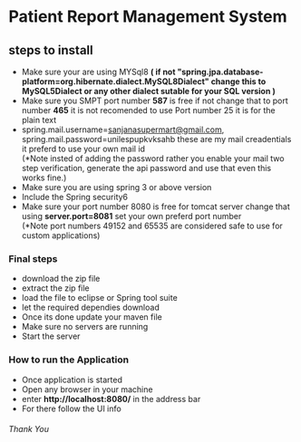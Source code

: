 # Patient Report Management System
## steps to install 

* Make sure your are using MYSql8 **( if not  "spring.jpa.database-platform=org.hibernate.dialect.MySQL8Dialect" change this to MySQL5Dialect or any other dialect sutable for your SQL version )**
*  Make sure you SMPT port number **587** is free if not change that to port number **465** it is not recomended to use Port number 25 it is for the plain text
*  spring.mail.username=sanjanasupermart@gmail.com, <br>
   spring.mail.password=unilespupkvksahb these are my mail creadentials it preferd to use your own mail id <br>
       (*Note insted of adding the password rather you enable your mail two step verification, generate the api password and use that even this works fine.)
* Make sure you are using spring 3 or above version
* Include the Spring security6
* Make sure your port number 8080 is free for tomcat server change that using **server.port=8081** set your own preferd port number <br>
            (*Note  port numbers 49152 and 65535 are considered safe to use for custom applications)

### Final steps

* download the zip file 
* extract the zip file 
* load the file to eclipse or Spring tool suite 
* let the required dependies download 
* Once its done update your maven file 
* Make sure no servers are running
* Start the server

### How to run the Application 
* Once application is started 
* Open any browser in your machine
* enter **http://localhost:8080/** in the address bar
* For there follow the UI info

###### Thank You
